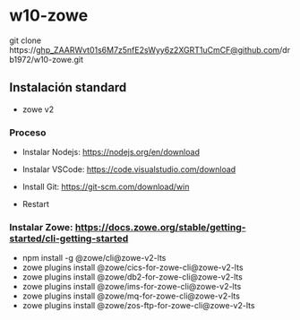 # w10-zowe 
git clone https://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@github.com/drb1972/w10-zowe.git
 
## Instalación standard

- zowe v2

### Proceso
- Instalar Nodejs: https://nodejs.org/en/download
- Instalar VSCode: https://code.visualstudio.com/download 
- Install Git:  https://git-scm.com/download/win 

- Restart

### Instalar Zowe: https://docs.zowe.org/stable/getting-started/cli-getting-started
- npm install -g @zowe/cli@zowe-v2-lts
- zowe plugins install @zowe/cics-for-zowe-cli@zowe-v2-lts 
- zowe plugins install @zowe/db2-for-zowe-cli@zowe-v2-lts 
- zowe plugins install @zowe/ims-for-zowe-cli@zowe-v2-lts 
- zowe plugins install @zowe/mq-for-zowe-cli@zowe-v2-lts 
- zowe plugins install @zowe/zos-ftp-for-zowe-cli@zowe-v2-lts


